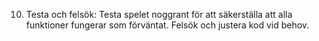 <!-- 1. Sätta upp javascript kod som hämtar frågorna från .json filen -->

<!-- 2. Ladda frågor från .json-fil med JavaScript:
Implementera JavaScript-kod för att ladda frågorna från .json-filen.
Kontrollera att frågorna korrekt lagras i minnet. -->

<!-- 3. Visa frågor på sidan:
Uppdatera HTML med aktuell fråga och svarsalternativ. -->

<!-- 4. Lägg till timer:
Implementera en timer i JavaScript som startar när en ny fråga visas.
Sätt tiden till 5 sekunder. -->

<!-- 5. Hantera användarens svar:
Lägg till en händelselyssnare för knapparna som representerar svarsalternativen.
Jämför det valda svaret med det korrekta svaret. -->

<!-- 6. Visa resultat:
Uppdatera användargränssnittet för att visa om svaret var korrekt eller inkorrekt. -->

<!-- 7. Skicka användaren vidare:
Efter att användaren har sett resultatet, vänta i 3 sekunder och ladda sedan nästa fråga. -->

<!-- 8. Upprepa steg 3-7:
Fortsätt processen att visa frågor, hantera svar, visa resultat och skicka användaren vidare tills alla frågor är besvarade. -->

<!--9. Avsluta spelet:
Efter att alla frågor är besvarade, visa en slutskärm med totalt antal rätta och felaktiga svar. -->

10. Testa och felsök:
Testa spelet noggrant för att säkerställa att alla funktioner fungerar som förväntat.
Felsök och justera kod vid behov.